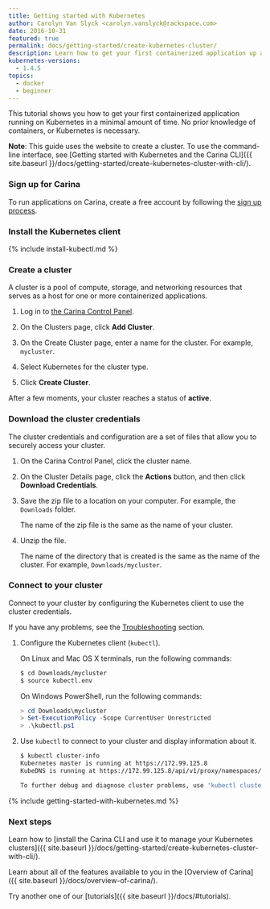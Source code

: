 ```yaml
---
title: Getting started with Kubernetes
author: Carolyn Van Slyck <carolyn.vanslyck@rackspace.com>
date: 2016-10-31
featured: true
permalink: docs/getting-started/create-kubernetes-cluster/
description: Learn how to get your first containerized application up and running on Kubernetes in a minimal amount of time
kubernetes-versions:
  - 1.4.5
topics:
  - docker
  - beginner
---
```


This tutorial shows you how to get your first containerized application running on Kubernetes in a minimal amount of time.
No prior knowledge of containers, or Kubernetes is necessary.

**Note**: This guide uses the website to create a cluster. To use the command-line interface, see [Getting started with Kubernetes and the Carina CLI]({{ site.baseurl }}/docs/getting-started/create-kubernetes-cluster-with-cli/).

### Sign up for Carina

To run applications on Carina, create a free account by following the [sign up process](https://app.getcarina.com/app/signup).

### Install the Kubernetes client
{% include install-kubectl.md %}

### Create a cluster

A cluster is a pool of compute, storage, and networking resources that serves as a host for one or more containerized applications.

1. Log in to [the Carina Control Panel](https://app.getcarina.com).

1. On the Clusters page, click **Add Cluster**.

1. On the Create Cluster page, enter a name for the cluster. For example, `mycluster`.

1. Select Kubernetes for the cluster type.

1. Click **Create Cluster**.

After a few moments, your cluster reaches a status of **active**.

### Download the cluster credentials

The cluster credentials and configuration are a set of files that allow you to securely access your cluster.

1. On the Carina Control Panel, click the cluster name.

1. On the Cluster Details page, click the **Actions** button, and then click **Download Credentials**.

1. Save the zip file to a location on your computer. For example, the `Downloads` folder.

    The name of the zip file is the same as the name of your cluster.

1. Unzip the file.

    The name of the directory that is created is the same as the name of the cluster. For example, `Downloads/mycluster`.

### Connect to your cluster

Connect to your cluster by configuring the Kubernetes client to use the cluster credentials.

If you have any problems, see the [Troubleshooting](#troubleshooting) section.

1. Configure the Kubernetes client (`kubectl`).

    On Linux and Mac OS X terminals, run the following commands:

    ```bash
    $ cd Downloads/mycluster
    $ source kubectl.env
    ```

    On Windows PowerShell, run the following commands:

    ```powershell
    > cd Downloads\mycluster
    > Set-ExecutionPolicy -Scope CurrentUser Unrestricted
    > .\kubectl.ps1
    ```
1. Use `kubectl` to connect to your cluster and display information about it.

    ```bash
    $ kubectl cluster-info
    Kubernetes master is running at https://172.99.125.8
    KubeDNS is running at https://172.99.125.8/api/v1/proxy/namespaces/kube-system/services/kube-dns

    To further debug and diagnose cluster problems, use 'kubectl cluster-info dump'.
    ```

{% include getting-started-with-kubernetes.md %}

### Next steps

Learn how to [install the Carina CLI and use it to manage your Kubernetes clusters]({{ site.baseurl }}/docs/getting-started/create-kubernetes-cluster-with-cli/).

Learn about all of the features available to you in the [Overview of Carina]({{ site.baseurl }}/docs/overview-of-carina/).

Try another one of our [tutorials]({{ site.baseurl }}/docs/#tutorials).
